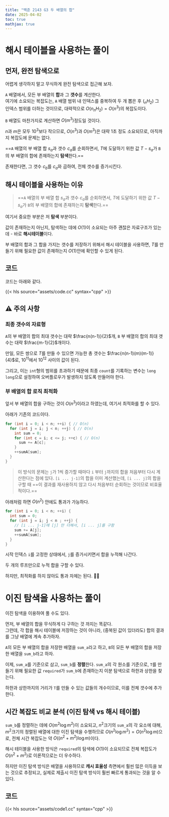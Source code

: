 ```yaml
---
title: "백준 2143 G3 두 배열의 합"
date: 2025-04-02
toc: true
mathjax: true
---
```


# 해시 테이블을 사용하는 풀이

## 먼저, 완전 탐색으로

어렵게 생각하지 말고 무식하게 완전 탐색으로 접근해 보자.

`A` 배열에서, 모든 부 배열의 **합**과 그 **갯수**를 계산한다.  
여기에 소요되는 복잡도는, `A` 배열 범위 내 인덱스를 중복하여 두 개 뽑은 후 ($_nH_2$) 그 인덱스 범위를 더하는 것이므로, 대략적으로 $O(n_nH_2) = O(n^3)$의 복잡도이다.

`B` 배열도 마찬가지로 계산하면 $O(m^3)$정도일 것이다.

$n$과 $m$은 모두 $10^3$보다 작으므로, $O(n^3)$과 $O(m^3)$은 대략 1초 정도 소요되므로, 아직까지 복잡도에 문제는 없다.

==`A` 배열의 부 배열 합 $s_a$과 갯수 $c_a$를 순회하면서, $T$에 도달하기 위한 값 $T-s_a$가 `B`의 부 배열의 합에 존재하는지 **탐색**한다.==

존재한다면, 그 갯수 $c_b$를 $c_a$와 곱하여, 전체 갯수를 증가시킨다.

## 해시 테이블을 사용하는 이유

> ==`A` 배열의 부 배열 합 $s_a$과 갯수 $c_a$를 순회하면서, $T$에 도달하기 위한 값 $T-s_a$가 `B`의 부 배열의 합에 존재하는지 **탐색**한다.==

여기서 중요한 부분은 저 **탐색** 부분이다.

값이 존재하는지 아닌지, 탐색하는 데에 $O(1)$이 소요되는 아주 괜찮은 자료구조가 있는데 - 바로 **해시테이블**이다.

부 배열의 합과 그 합을 가지는 갯수를 저장하기 위해서 해시 테이블을 사용하면, $T$를 만들기 위해 필요한 값이 존재하는지 $O(1)$안에 확인할 수 있게 된다.

## 코드

코드는 아래와 같다.

{{< hls source="assets/code.cc" syntax="cpp" >}}

## ⚠️ 주의 사항

### 최종 갯수의 자료형

`A`의 부 배열의 합의 최대 갯수는 대략 $\frac{n(n-1)}{2}$개, `B` 부 배열의 합의 최대 갯수는 대략 $\frac{m-1}{2}$개이다.

만일, 모든 쌍으로 $T$를 만들 수 있으면 가능한 총 갯수는 $\frac{n(n-1)(m)(m-1)}{4}$로, $10^{11}$에서 $10^{12}$ 사이의 값이 된다.

그리고, 이는 `int`형의 범위를 초과하기 때문에 최종 `count`를 기록하는 변수는 `long long`으로 설정하여 오버플로우가 발생하지 않도록 만들어야 한다.

### 부 배열의 합 로직 최적화

앞서 부 배열의 합을 구하는 것이 $O(n^3)$이라고 하였는데, 여기서 최적화를 할 수 있다.

아래가 기존의 코드이다.

```cpp
for (int i = 0; i < n; ++i) { // O(n)
  for (int j = i; j < n; ++j) { // O(n)
    int sum = 0;
    for (int c = i; c <= j; ++c) { // O(n)
      sum += A[c];
    }
    ++sumA[sum];
  }
}
```

> 이 방식의 문제는 `j`가 1씩 증가할 때마다 `i` 부터 `j`까지의 합을 처음부터 다시 계산한다는 점에 있다. `[i ... j-1]`의 합을 이미 계산했는데, `[i ... j]`의 합을 구할 때 ==이 결과를 재사용하지 않고 다시 처음부터 순회하는 것이므로 비효율적이다.==

아래처럼 하면 $O(n^2)$ 안에도 통과가 가능하다.

```cpp
for (int i = 0; i < n; ++i) {
  int sum = 0;
  for (int j = i; j < n ; ++j) {
    // [i ... j-1]에 [j] 만 더해서, [i ... j]를 구함
    sum += A[j];
    ++sumA[sum];
  }
}
```

시작 인덱스 `i`를 고정한 상태에서, `j`를 증가시키면서 합을 누적해 나간다.

두 개의 루프만으로 누적 합을 구할 수 있다.

하지만, 최적화를 하지 않아도 통과 자체는 된다. 🤷‍♂️

# 이진 탐색을 사용하는 풀이

이진 탐색을 이용하여 풀 수도 있다.

먼저, 부 배열의 합을 무식하게 다 구하는 것 까지는 똑같다.  
그런데, 각 합을 해시 테이블에 저장하는 것이 아니라, (중복된 값이 있더라도) 합의 결과를 그냥 배열에 계속 추가하자.  

`A`의 모든 부 배열의 합을 저장한 배열을 `sum_a`라고 하고, `B`의 모든 부 배열의 합을 저장한 배열을 `sum_b`라고 하자.

이제, `sum_a`를 기준으로 삼고, `sum_b`를 **정렬**한다.
`sum_a`의 각 원소를 기준으로, `T`를 만들기 위해 필요한 값 `required`가 `sum_b`에 존재하는지 이분 탐색으로 하한과 상한을 찾는다.

하한과 상한까지의 거리가 `T`를 만들 수 있는 값들의 개수이므로, 이를 전체 갯수에 추가한다.

## 시간 복잡도 비교 분석 (이진 탐색 vs 해시 테이블)

`sum_b`를 정렬하는 데에 $O(m^2\log{m^2})$이 소요되고, $n^2$크기의 `sum_a`의 각 요소에 대해, $m^2$크기의 정렬된 배열에 대한 이진 탐색을 수행하므로 $O(n^2\log{m^2}) = O(n^2\log{m})$으로, 전체 시간 복잡도는 약 $O((n^2 + m^2)\log{m})$이다.

해시 테이블을 사용한 방식은 `required`의 탐색에 $O(1)$이 소요되므로 전체 복잡도가 $O(n^2+m^2)$로 이론적으로는 더 우수하다.

하지만 이진 탐색 방식은 배열을 사용하므로 **캐시 효율성** 측면에서 훨씬 많은 이득을 보는 것으로 추정되고, 실제로 제출시 이진 탐색 방식이 훨씬 빠르게 통과되는 것을 알 수 있다.

## 코드

{{< hls source="assets/code1.cc" syntax="cpp" >}}

